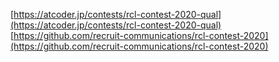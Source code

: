 [https://atcoder.jp/contests/rcl-contest-2020-qual](https://atcoder.jp/contests/rcl-contest-2020-qual)  
[https://github.com/recruit-communications/rcl-contest-2020](https://github.com/recruit-communications/rcl-contest-2020)  